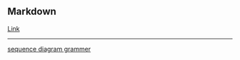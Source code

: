 ## Markdown
[Link](https://markdown-zh.readthedocs.io/en/latest/)

---
[sequence diagram grammer](grammar.md)